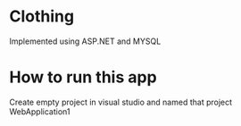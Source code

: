 # Clothing
Implemented using ASP.NET and MYSQL

# How to run this app
Create empty project in visual studio and named that project WebApplication1
